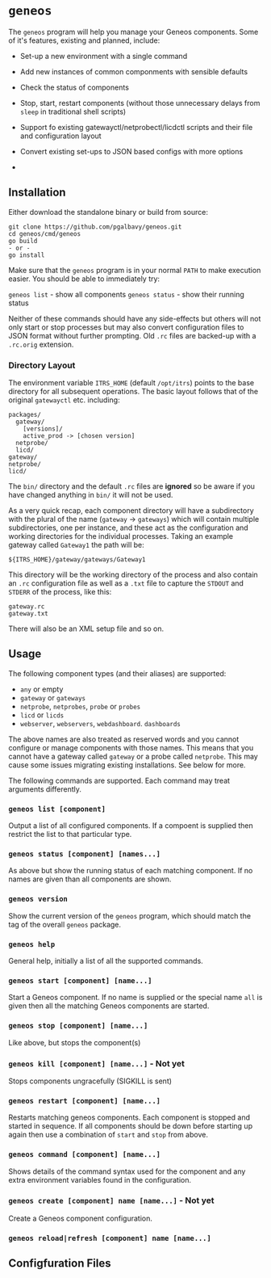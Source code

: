 # `geneos`

The `geneos` program will help you manage your Geneos components. Some of it's features, existing and planned, include:

* Set-up a new environment with a single command
* Add new instances of common componments with sensible defaults
* Check the status of components
* Stop, start, restart components (without those unnecessary delays from `sleep` in traditional shell scripts)
* Support fo existing gatewayctl/netprobectl/licdctl scripts and their file and configuration layout
* Convert existing set-ups to JSON based configs with more options

* 

## Installation

Either download the standalone binary or build from source:

```
git clone https://github.com/pgalbavy/geneos.git
cd geneos/cmd/geneos
go build
- or -
go install
```

Make sure that the `geneos` program is in your normal `PATH` to make execution easier. You should be able to immediately try:

`geneos list` - show all components
`geneos status` - show their running status

Neither of these commands should have any side-effects but others will not only start or stop processes but may also convert configuration files to JSON format without further prompting. Old `.rc` files are backed-up with a `.rc.orig` extension.

### Directory Layout

The environment variable `ITRS_HOME` (default `/opt/itrs`) points to the base directory for all subsequent operations. The basic layout follows that of the original `gatewayctl` etc. including:

```
packages/
  gateway/
    [versions]/
    active_prod -> [chosen version]
  netprobe/
  licd/
gateway/
netprobe/
licd/
```

The `bin/` directory and the default `.rc` files are **ignored** so be aware if you have changed anything in `bin/` it will not be used.

As a very quick recap, each component directory will have a subdirectory with the plural of the name (`gateway` -> `gateways`) which will contain multiple subdirectories, one per instance, and these act as the configuration and working directories for the individual processes. Taking an example gateway called `Gateway1` the path will be:

`${ITRS_HOME}/gateway/gateways/Gateway1`

This directory will be the working directory of the process and also contain an `.rc` configuration file as well as a `.txt` file to capture the `STDOUT` and `STDERR` of the process, like this:

```
gateway.rc
gateway.txt
```

There will also be an XML setup file and so on.

## Usage

The following component types (and their aliases) are supported:

* `any` or empty
* `gateway` or `gateways`
* `netprobe`, `netprobes`, `probe` or `probes`
* `licd` or `licds`
* `webserver`, `webservers`, `webdashboard`. `dashboards`

The above names are also treated as reserved words and you cannot configure or manage components with those names. This means that you cannot have a gateway called `gateway` or a probe called `netprobe`. This may cause some issues migrating existing installations. See below for more. 

The following commands are supported. Each command may treat arguments differently.

### `geneos list [component]`

Output a list of all configured components. If a compoent is supplied then restrict the list to that particular type.

### `geneos status [component] [names...]`

As above but show the running status of each matching component. If no names are given than all components are shown.

### `geneos version`

Show the current version of the `geneos` program, which should match the tag of the overall `geneos` package.

### `geneos help`

General help, initially a list of all the supported commands.

### `geneos start [component] [name...]`

Start a Geneos component. If no name is supplied or the special name `all` is given then all the matching Geneos components are started.

### `geneos stop [component] [name...]`

Like above, but stops the component(s)

### `geneos kill [component] [name...]` - Not yet

Stops components ungracefully (SIGKILL is sent)

### `geneos restart [component] [name...]`

Restarts matching geneos components. Each component is stopped and started in sequence. If all components should be down before starting up again then use a combination of `start` and `stop` from above.

### `geneos command [component] [name...]`

Shows details of the command syntax used for the component and any extra environment variables found in the configuration.

### `geneos create [component] name [name...]` - Not yet

Create a Geneos component configuration.

### `geneos reload|refresh [component] name [name...]`



## Configfuration Files

